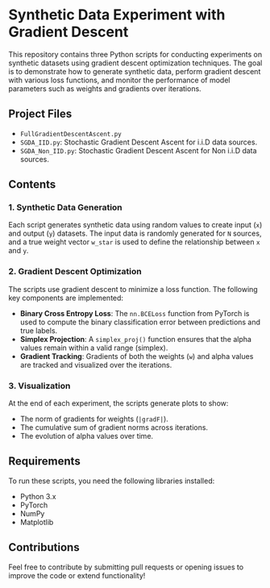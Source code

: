 # Synthetic Data Experiment with Gradient Descent

This repository contains three Python scripts for conducting experiments on synthetic datasets using gradient descent optimization techniques. The goal is to demonstrate how to generate synthetic data, perform gradient descent with various loss functions, and monitor the performance of model parameters such as weights and gradients over iterations.

## Project Files

- `FullGradientDescentAscent.py`
- `SGDA_IID.py`: Stochastic Gradient Descent Ascent for i.i.D data sources.
- `SGDA_Non_IID.py`:  Stochastic Gradient Descent Ascent for Non i.i.D data sources.

## Contents

### 1. Synthetic Data Generation
Each script generates synthetic data using random values to create input (`x`) and output (`y`) datasets. The input data is randomly generated for `N` sources, and a true weight vector `w_star` is used to define the relationship between `x` and `y`.

### 2. Gradient Descent Optimization
The scripts use gradient descent to minimize a loss function. The following key components are implemented:
- **Binary Cross Entropy Loss**: The `nn.BCELoss` function from PyTorch is used to compute the binary classification error between predictions and true labels.
- **Simplex Projection**: A `simplex_proj()` function ensures that the alpha values remain within a valid range (simplex).
- **Gradient Tracking**: Gradients of both the weights (`w`) and alpha values are tracked and visualized over the iterations.

### 3. Visualization
At the end of each experiment, the scripts generate plots to show:
- The norm of gradients for weights (`|gradF|`).
- The cumulative sum of gradient norms across iterations.
- The evolution of alpha values over time.

## Requirements

To run these scripts, you need the following libraries installed:
- Python 3.x
- PyTorch
- NumPy
- Matplotlib

## Contributions

Feel free to contribute by submitting pull requests or opening issues to improve the code or extend functionality!
